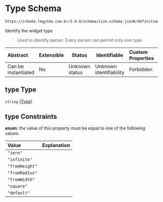 # Type Schema

```txt
https://schema.legytma.com.br/3.0.0/schema/size.schema.json#/definitions/type
```

Identify the widget type


> Used to identify parser. Every parser can permit only one type
>

| Abstract            | Extensible | Status         | Identifiable            | Custom Properties | Additional Properties | Access Restrictions | Defined In                                                              |
| :------------------ | ---------- | -------------- | ----------------------- | :---------------- | --------------------- | ------------------- | ----------------------------------------------------------------------- |
| Can be instantiated | No         | Unknown status | Unknown identifiability | Forbidden         | Allowed               | none                | [size.schema.json\*](../schema/size.schema.json) |

## type Type

`string` ([Type](size-definitions-type.md))

## type Constraints

**enum**: the value of this property must be equal to one of the following values:

| Value          | Explanation |
| :------------- | ----------- |
| `"zero"`       |             |
| `"infinite"`   |             |
| `"fromHeight"` |             |
| `"fromRadius"` |             |
| `"fromWidth"`  |             |
| `"square"`     |             |
| `"default"`    |             |
